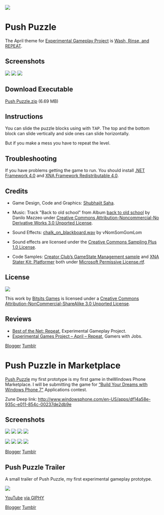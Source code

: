 ![](https://github.com/Bitsits/Push-Puzzle-Assets/raw/master/Windows%20Phone%20App/Push%20Puzzle%20Mobile%20Small.png)

Push Puzzle
===
The April theme for [Experimental Gameplay Project] is [Wash, Rinse, and REPEAT][theme].

Screenshots
---
![](https://github.com/Bitsits/Push-Puzzle-Assets/raw/master/Blog/push%20puzzle%201.png)
![](https://github.com/Bitsits/Push-Puzzle-Assets/raw/master/Blog/push%20puzzle%202.png)
![](https://github.com/Bitsits/Push-Puzzle-Assets/raw/master/Blog/push%20puzzle%203.png)

Download Executable
---
[Push Puzzle.zip][zip] (6.69 MB)

Instructions
---
You can slide the puzzle blocks using with <kbd>TAP</kbd>. The top and the bottom block can slide vertically and side ones can slide horizontally.

But if you make a mess you have to repeat the level.

Troubleshooting
---
If you have problems getting the game to run. You should install [.NET Framework 4.0] and [XNA Framework Redistributable 4.0].

Credits
---
- Game Design, Code and Graphics: [Shubhajit Saha].

- Music: Track "Back to old school" from Album [back to old school](http://www.jamendo.com/en/album/64123) by Danilo Mazzeo under [Creative Commons Attribution-Noncommercial-No Derivative Works 3.0 Unported License].

- Sound Effects: [chalk_on_blackboard.wav](http://www.freesound.org/samplesViewSingle.php?id=91034) by vNomSomGomLom 

- Sound effects are licensed under the [Creative Commons Sampling Plus 1.0 License].

- Code Samples: [Creator Club’s GameState Management sample] and [XNA Stater Kit: Platformer] both under [Microsoft Permissive License.rtf].

License
---
![](https://github.com/Bitsits/Push-Puzzle-Assets/raw/master/Blog/cc.png)

This work by [Bitsits Games] is licensed under a [Creative Commons Attribution-NonCommercial-ShareAlike 3.0 Unported License].

Reviews
---
- [Best of the Net: Repeat], Experimental Gameplay Project. 
- [Experimental Games Project – April – Repeat], Gamers with Jobs.


[.NET Framework 4.0]: http://www.microsoft.com/en-in/download/details.aspx?id=17718
[XNA Framework Redistributable 4.0]: http://www.microsoft.com/en-in/download/details.aspx?id=20914

[Creator Club’s GameState Management sample]: http://creators.xna.com/en-US/samples/gamestatemanagement
[XNA Stater Kit: Platformer]: http://msdn.microsoft.com/en-us/library/dd254918.aspx
[Microsoft Permissive License.rtf]: http://creators.xna.com/downloads/?id=15

[MIT License]: http://www.opensource.org/licenses/mit-license.php
[Creative Commons Sampling Plus 1.0 License]: http://creativecommons.org/licenses/sampling+/1.0/
[Creative Commons Attribution-Noncommercial-No Derivative Works 3.0 Unported License]: http://creativecommons.org/licenses/by-nc-nd/3.0/
[Creative Commons Attribution-NonCommercial-ShareAlike 3.0 Unported License]: http://creativecommons.org/licenses/by-nc-sa/3.0/

[Bitsits Games]: https://bitsits.blogspot.com
[Shubhajit Saha]: https://suvozit.blogspot.com
[Maya Agarwal]: https://mayaagarwal.blogspot.com

[Experimental Gameplay Project]: http://experimentalgameplay.com/
[theme]: http://experimentalgameplay.com/blog/2010/04/in-april-wash-rinse-and-repeat/
[zip]: https://github.com/BitSits/Push-Puzzle-Assets/raw/master/Windows%20Phone%20App/Push%20Puzzle.zip

[Best of the Net: Repeat]: http://experimentalgameplay.com/blog/2010/04/best-of-the-net-repeat/
[Experimental Games Project – April – Repeat]: http://www.gamerswithjobs.com/node/50186

[Blogger](https://bitsits.blogspot.com/2010/04/push-puzzle.html)
[Tumblr](https://bitsits.tumblr.com/post/96178291080/push-puzzle-the-april-theme-for-experimental)

Push Puzzle in Marketplace
===
[Push Puzzle] my first prototype is my first game in theWindows Phone Marketplace. I will be submitting the game for [“Build Your Dreams with Windows Phone 7”] Applications contest.

Zune Deep link: http://www.windowsphone.com/en-US/apps/df14a58e-935c-e011-854c-00237de2db9e

Screenshots
---
![](https://github.com/Bitsits/Push-Puzzle-Assets/raw/master/Windows%20Phone%20App/Push%20Puzzle%20Screenshot%201.png)
![](https://github.com/Bitsits/Push-Puzzle-Assets/raw/master/Windows%20Phone%20App/Push%20Puzzle%20Screenshot%202.png)
![](https://github.com/Bitsits/Push-Puzzle-Assets/raw/master/Windows%20Phone%20App/Push%20Puzzle%20Screenshot%203.png)
![](https://github.com/Bitsits/Push-Puzzle-Assets/raw/master/Windows%20Phone%20App/Push%20Puzzle%20Screenshot%204.png)

![](https://github.com/Bitsits/Push-Puzzle-Assets/raw/master/Windows%20Phone%20App/Push%20Puzzle%20Screenshot%205.png)
![](https://github.com/Bitsits/Push-Puzzle-Assets/raw/master/Windows%20Phone%20App/Push%20Puzzle%20Screenshot%206.png)
![](https://github.com/Bitsits/Push-Puzzle-Assets/raw/master/Windows%20Phone%20App/Push%20Puzzle%20Screenshot%207.png)
![](https://github.com/Bitsits/Push-Puzzle-Assets/raw/master/Windows%20Phone%20App/Push%20Puzzle%20Screenshot%208.png)

[Push Puzzle]: https://bitsits.blogspot.com/2010/04/push-puzzle.html
[“Build Your Dreams with Windows Phone 7”]: http://www.microsoft.com/india/student/Buildyourdream.aspx

[Blogger](https://bitsits.blogspot.com/2011/04/push-puzzle-in-marketplace.html)
[Tumblr](https://bitsits.tumblr.com/post/96209810130/push-puzzle-in-marketplace-push-puzzle-my-first)

Push Puzzle Trailer
---

A small trailer of Push Puzzle, my first experimental gameplay prototype.

<!-- [![](http://i3.ytimg.com/vi/n22Df-4jPH8/hqdefault.jpg)][video] -->
[![](https://github.com/Bitsits/Push-Puzzle-Assets/raw/master/Blog/MabC8lIM4LnPzuFVZD.gif)][video]

[YouTube][video] [via GIPHY](https://giphy.com/gifs/MabC8lIM4LnPzuFVZD)

[video]: https://youtu.be/n22Df-4jPH8

[Blogger](https://bitsits.blogspot.com/2011/09/push-puzzle-trailer.html)
[Tumblr](https://bitsits.tumblr.com/post/96212381265/push-puzzle-trailer-a-small-trailer-of-push/)
